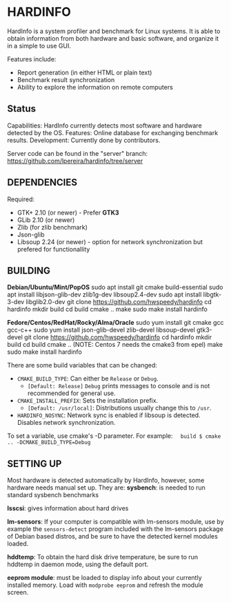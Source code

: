 HARDINFO
========

HardInfo is a system profiler and benchmark for Linux systems. It is able to
obtain information from both hardware and basic software, and organize it
in a simple to use GUI.

Features include:
- Report generation (in either HTML or plain text)
- Benchmark result synchronization
- Ability to explore the information on remote computers

Status
------

Capabilities: HardInfo currently detects most software and hardware detected by the OS.
Features: Online database for exchanging benchmark results.
Development: Currently done by contributors.

Server code can be found in the "server" branch: https://github.com/lpereira/hardinfo/tree/server

DEPENDENCIES
------------

Required:
- GTK+ 2.10 (or newer) - Prefer **GTK3**
- GLib 2.10 (or newer)
- Zlib (for zlib benchmark)
- Json-glib
- Libsoup 2.24 (or newer) - option for network synchronization but prefered for functionallity

BUILDING
--------
**Debian/Ubuntu/Mint/PopOS**
sudo apt install git cmake build-essential
sudo apt install libjson-glib-dev zlib1g-dev libsoup2.4-dev
sudo apt install libgtk-3-dev libglib2.0-dev
git clone https://github.com/hwspeedy/hardinfo
cd hardinfo
mkdir build
cd build
cmake ..
make
sudo make install
hardinfo

**Fedore/Centos/RedHat/Rocky/Alma/Oracle**
sudo yum install git cmake gcc gcc-c++
sudo yum install json-glib-devel zlib-devel libsoup-devel gtk3-devel
git clone https://github.com/hwspeedy/hardinfo
cd hardinfo
mkdir build
cd build
cmake ..   (NOTE: Centos 7 needs the cmake3 from epel)
make
sudo make install
hardinfo



There are some build variables that can be changed:
 * `CMAKE_BUILD_TYPE`: Can either be ``Release`` or ``Debug``.
   * `[Default: Release]` ``Debug`` prints messages to console and is not recommended for general use.
 * `CMAKE_INSTALL_PREFIX`: Sets the installation prefix.
   * `[Default: /usr/local]`: Distributions usually change this to `/usr`.
 * `HARDINFO_NOSYNC`: Network sync is enabled if libsoup is detected. Disables network synchronization.

To set a variable, use cmake's -D parameter. For example:
`	build $ cmake .. -DCMAKE_BUILD_TYPE=Debug `


SETTING UP
----------
Most hardware is detected automatically by HardInfo, however, some hardware 
needs manual set up. They are:
**sysbench**: is needed to run standard sysbench benchmarks

**lsscsi**: gives information about hard drives

**lm-sensors**: If your computer is compatible with lm-sensors module, use by example the
`sensors-detect` program included with the lm-sensors package of Debian based distros, and be sure
to have the detected kernel modules loaded.

**hddtemp**: To obtain the hard disk drive temperature, be sure to run hddtemp
in daemon mode, using the default port.

**eeprom module**: must be loaded to display info about your currently installed memory.
Load with `modprobe eeprom` and refresh the module screen.
